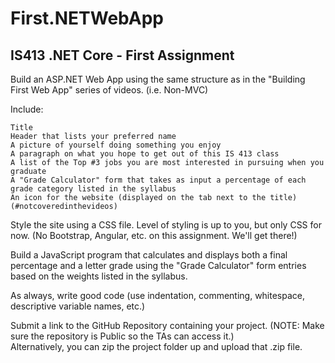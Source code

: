 # First.NETWebApp
IS413 .NET Core - First Assignment
----------------------------------------------------------------------------------------------------------------------------------------------------------
Build an ASP.NET Web App using the same structure as in the "Building First Web App" series of videos. (i.e. Non-MVC)

Include:

    Title
    Header that lists your preferred name
    A picture of yourself doing something you enjoy
    A paragraph on what you hope to get out of this IS 413 class
    A list of the Top #3 jobs you are most interested in pursuing when you graduate
    A "Grade Calculator" form that takes as input a percentage of each grade category listed in the syllabus
    An icon for the website (displayed on the tab next to the title) (#notcoveredinthevideos)

Style the site using a CSS file.  Level of styling is up to you, but only CSS for now.  (No Bootstrap, Angular, etc. on this assignment. We'll get there!)

Build a JavaScript program that calculates and displays both a final percentage and a letter grade using the "Grade Calculator" form entries 
based on the weights listed in the syllabus.

As always, write good code (use indentation, commenting, whitespace, descriptive variable names, etc.)

Submit a link to the GitHub Repository containing your project. (NOTE:  Make sure the repository is Public so the TAs can access it.)  
Alternatively, you can zip the project folder up and upload that .zip file.
